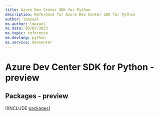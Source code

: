 ```yaml
---
title: Azure Dev Center SDK for Python
description: Reference for Azure Dev Center SDK for Python
author: lmazuel
ms.author: lmazuel
ms.data: 03/07/2023
ms.topic: reference
ms.devlang: python
ms.service: devcenter
---
```

# Azure Dev Center SDK for Python - preview
## Packages - preview
[!INCLUDE [packages](dev-center-index.md)]